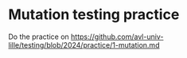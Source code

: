 # Mutation testing practice

Do the practice on https://github.com/avl-univ-lille/testing/blob/2024/practice/1-mutation.md

